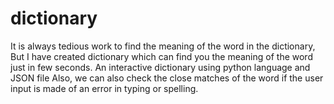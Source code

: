 # dictionary
It is always tedious work to find the meaning of the word in the dictionary, 
But I have created dictionary which can find you the meaning of the word just in few seconds. An interactive dictionary using python language and JSON file
Also, we can also check the close matches of the word if the user input is made of an error in typing or spelling.
